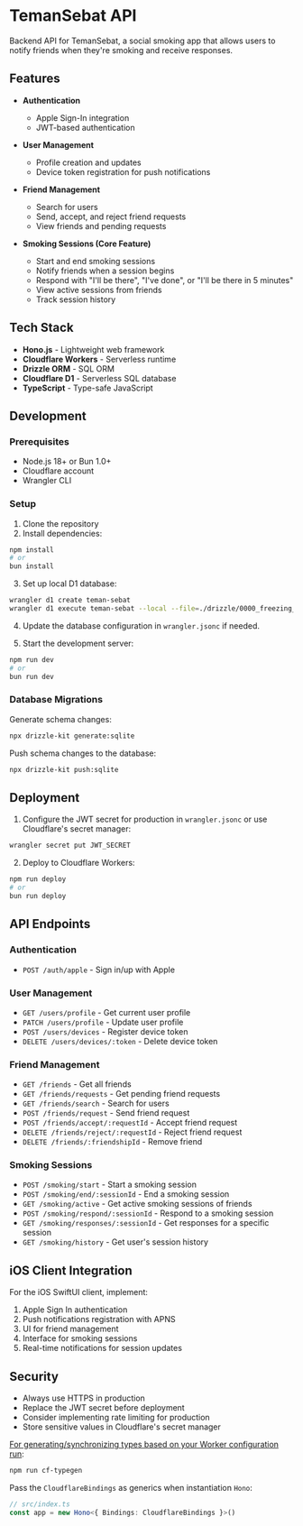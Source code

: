 # TemanSebat API

Backend API for TemanSebat, a social smoking app that allows users to notify friends when they're smoking and receive responses.

## Features

- **Authentication**
  - Apple Sign-In integration
  - JWT-based authentication

- **User Management**
  - Profile creation and updates
  - Device token registration for push notifications

- **Friend Management**
  - Search for users
  - Send, accept, and reject friend requests
  - View friends and pending requests

- **Smoking Sessions (Core Feature)**
  - Start and end smoking sessions
  - Notify friends when a session begins
  - Respond with "I'll be there", "I've done", or "I'll be there in 5 minutes"
  - View active sessions from friends
  - Track session history

## Tech Stack

- **Hono.js** - Lightweight web framework
- **Cloudflare Workers** - Serverless runtime
- **Drizzle ORM** - SQL ORM
- **Cloudflare D1** - Serverless SQL database
- **TypeScript** - Type-safe JavaScript

## Development

### Prerequisites

- Node.js 18+ or Bun 1.0+
- Cloudflare account
- Wrangler CLI

### Setup

1. Clone the repository
2. Install dependencies:

```bash
npm install
# or
bun install
```

3. Set up local D1 database:

```bash
wrangler d1 create teman-sebat
wrangler d1 execute teman-sebat --local --file=./drizzle/0000_freezing_joseph.sql
```

4. Update the database configuration in `wrangler.jsonc` if needed.

5. Start the development server:

```bash
npm run dev
# or
bun run dev
```

### Database Migrations

Generate schema changes:

```bash
npx drizzle-kit generate:sqlite
```

Push schema changes to the database:

```bash
npx drizzle-kit push:sqlite
```

## Deployment

1. Configure the JWT secret for production in `wrangler.jsonc` or use Cloudflare's secret manager:

```bash
wrangler secret put JWT_SECRET
```

2. Deploy to Cloudflare Workers:

```bash
npm run deploy
# or
bun run deploy
```

## API Endpoints

### Authentication

- `POST /auth/apple` - Sign in/up with Apple

### User Management

- `GET /users/profile` - Get current user profile
- `PATCH /users/profile` - Update user profile
- `POST /users/devices` - Register device token
- `DELETE /users/devices/:token` - Delete device token

### Friend Management

- `GET /friends` - Get all friends
- `GET /friends/requests` - Get pending friend requests
- `GET /friends/search` - Search for users
- `POST /friends/request` - Send friend request
- `POST /friends/accept/:requestId` - Accept friend request
- `DELETE /friends/reject/:requestId` - Reject friend request
- `DELETE /friends/:friendshipId` - Remove friend

### Smoking Sessions

- `POST /smoking/start` - Start a smoking session
- `POST /smoking/end/:sessionId` - End a smoking session
- `GET /smoking/active` - Get active smoking sessions of friends
- `POST /smoking/respond/:sessionId` - Respond to a smoking session
- `GET /smoking/responses/:sessionId` - Get responses for a specific session
- `GET /smoking/history` - Get user's session history

## iOS Client Integration

For the iOS SwiftUI client, implement:

1. Apple Sign In authentication
2. Push notifications registration with APNS
3. UI for friend management
4. Interface for smoking sessions
5. Real-time notifications for session updates

## Security

- Always use HTTPS in production
- Replace the JWT secret before deployment
- Consider implementing rate limiting for production
- Store sensitive values in Cloudflare's secret manager

[For generating/synchronizing types based on your Worker configuration run](https://developers.cloudflare.com/workers/wrangler/commands/#types):

```bash
npm run cf-typegen
```

Pass the `CloudflareBindings` as generics when instantiation `Hono`:

```ts
// src/index.ts
const app = new Hono<{ Bindings: CloudflareBindings }>()
```
